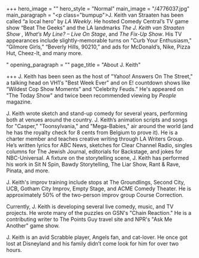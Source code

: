+++
hero_image = ""
hero_style = "Normal"
main_image = "/4776037.jpg"
main_paragraph = "<p class=\"bumpup\">J. Keith van Straaten has been called “a local hero” by <em>LA Weekly</em>. He hosted Comedy Central’s TV game show “Beat The Geeks” and the LA landmarks <em>The J. Keith van Straaten Show</em> , <em>What’s My Line? – Live On Stage</em>, and <em>The Fix-Up Show</em>. His TV appearances include slightly-memorable turns on \"Curb Your Enthusiasm,\" “Gilmore Girls,” “Beverly Hills, 90210,” and ads for McDonald’s, Nike, Pizza Hut, Cheez-It, and many more.</p>"
opening_paragraph = ""
page_title = "About J. Keith"

+++
J. Keith has been seen as the host of "Yahoo! Answers On The Street," a talking head on VH1′s "Best Week Ever" and on E! countdown shows like “Wildest Cop Show Moments” and “Celebrity Feuds.” He's appeared on "The Today Show" and twice been recommended viewing by _People_ magazine.  

J. Keith wrote sketch and stand-up comedy for several years, performing both at venues around the country. J. Keith’s animation scripts and songs for "Casper," "Toonsylvania," and "Mega-Babies," air around the world (and he has the royalty check for 8 cents from Belgium to prove it). He is a charter member and teaches creative writing through LA Writers Group. He’s written lyrics for ABC News, sketches for Clear Channel Radio, singles columns for The Jewish Journal, editorials for Backstage, and jokes for NBC-Universal. A fixture on the storytelling scene, J. Keith has performed his work in Sit N Spin, Bawdy Storytelling, The Liar Show, Rant & Rave, Pinata, and more.   

J. Keith's improv training include stops at The Groundlings, Second City, UCB, Gotham City Improv, Empty Stage, and ACME Comedy Theater. He is approximately 50% of the two-person improv group Course Correction.  

Currently, J. Keith is developing several live comedy, music, and TV projects. He wrote many of the puzzles on GSN's "Chain Reaction." He is a contributing writer to The Points Guy travel site and NPR's "Ask Me Another" game show.   

J. Keith is an avid Scrabble player, Angels fan, and cat-lover. He once got lost at Disneyland and his family didn’t come look for him for over two hours.
